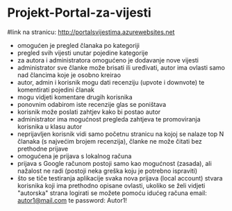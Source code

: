 # Projekt-Portal-za-vijesti
#link na stranicu: http://portalsvijestima.azurewebsites.net

- omogućen je pregled članaka po kategoriji
- pregled svih vijesti unutar pojedine kategorije
- za autora i administratora omogućeno je dodavanje nove vijesti
- administrator sve članke može brisati ili uređivati,
 autor ima ovlasti samo nad člancima koje je osobno kreirao
- autor, admin i korisnik mogu dati recenziju (upvote i downvote)
 te komentirati pojedini članak
- mogu vidjeti komentare drugih korisnika
- ponovnim odabirom iste recenzije glas se poništava
- korisnik može poslati zahtjev kako bi postao autor
- administrator ima mogućnost pregleda zahtjeva te promoviranja korisnika
   u klasu autor
- neprijavljen korisnik vidi samo početnu stranicu na kojoj se nalaze top N
  članaka (s najvećim brojem recenzija), članke ne može čitati bez prethodne prijave
- omogućena je prijava s lokalnog računa
- prijava s Google računom postoji samo kao mogućnost (zasada), ali nažalost ne radi
  (postoji neka greška koju je potrebno ispraviti)
- što se tiče testiranja aplikacije svaka nova prijava (local account) stvara korisnika koji ima prethodno
  opisane ovlasti, ukoliko se želi vidjeti "autorska" strana logirati se možete pomoću idućeg 
  računa email: autor1@mail.com te password: Autor1!
